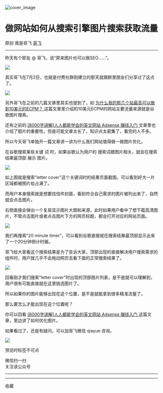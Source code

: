 ![cover_image](https://mmbiz.qpic.cn/sz_mmbiz_jpg/LBrX00GQeicsonE0gnzjDgzsmyzrfy4ezZFWk1n88U0icbbM2xK27t5RFEUpgak3zgibFKcBJf3Q9N3qaZZia3qzXA/0?wx_fmt=jpeg)

#  做网站如何从搜索引擎图片搜索获取流量

原创  我是哥飞  [ 哥飞 ](javascript:void\(0\);)

__ _ _ _ _

昨天有个即友 @ 哥飞，说“原来图片也可以做SEO……”。  

![](https://mmbiz.qpic.cn/sz_mmbiz_png/LBrX00GQeicsonE0gnzjDgzsmyzrfy4ez29lcQL0jxicsD3z1U0bslNCPTzAYPbSFrh4gnF4znvxZBAVqUiaIWUiaw/640?wx_fmt=png)

其实哥飞在7月2日，也就是付费社群刚建立的那天就跟群里朋友们分享过了这点了。  

![](https://mmbiz.qpic.cn/sz_mmbiz_jpg/LBrX00GQeicsonE0gnzjDgzsmyzrfy4eznjLR1JIhbak53M1qEOiaiabLxS8kTWKiaMM5W3Nvmw5tx8icmubcbDbmVw/640?wx_fmt=jpeg)

另外哥飞在之前的几篇文章里其实也提到了，如 [ 为什么我的那几个站最高可以做到10美元的ECPM？
](http://mp.weixin.qq.com/s?__biz=MjM5OTIzMzYyMA==&mid=2650079425&idx=1&sn=aa2bd542f22f33c7b0ae325b1bb5ac49&chksm=bf3f31fa8848b8ec4633cb305c0f73891438b85d333893b86ba570aaf2f478999c208614158b&scene=21#wechat_redirect)
这篇文章里介绍的10美元ECPM的网站主要流量来源就是谷歌图片搜索。  

还有之前的 [ [8000字讲解]人人都能学会的英文网站 Adsense 赚钱入门
](http://mp.weixin.qq.com/s?__biz=MjM5OTIzMzYyMA==&mid=2650079316&idx=1&sn=02cd11a4bee177343b05e6798913159b&chksm=bf3f316f8848b879f22de143965d98c5094220f72e38808741627173d0fea40e9182c1e1da73&scene=21#wechat_redirect)
文章里也介绍了图片的重要性，但是可能文章太长了，知识点太密集了，看完的人不多。  

所以今天哥飞单独开一篇文章讲一讲为什么我们网站值得做一做图片优化。

在谷歌搜索某些关键  词  时，如果谷歌认为用户的  搜索词跟图片相关，就会在搜索结果最顶部  展示  图片。

![](https://mmbiz.qpic.cn/sz_mmbiz_png/LBrX00GQeicsonE0gnzjDgzsmyzrfy4ezCIuYMJJicsjLhMbStE6FkXSjmn9sd5kxAbUGBibRo4wAtJzDnORqZ1sw/640?wx_fmt=png)

  
如上图就是搜索“letter cover”这个关键词时的结果页面截图。可以看到好大一片区域都被图片给占满了。  

而用户本身搜索就是想要找信件封面，看到符合自己需求的图片被列出来了，自然就会点击图片。

右侧直接会弹出一个复层显示图片大图和来源，此时如果用户看中了想下载高清图片，不管点击图片或者点击图片下方的网页标题，都会打开对应的网站页面。  

![](https://mmbiz.qpic.cn/sz_mmbiz_png/LBrX00GQeicsonE0gnzjDgzsmyzrfy4ezOSTwV5HAlSvdwQH42EZich6RWj9FDibKgzNXZHPBYIxMDy40waqFib0Lg/640?wx_fmt=png)

我们再搜索“20 minute timer”，可以看到谷歌直接就在搜索结果最顶部显示出来了一个20分钟倒计时器。  

哥飞给大家看这个搜索结果是为了告诉大家，顶部出现的直接解决用户搜索需求的组件时，用户就几乎不会拖动网页去看下面的正常搜索结果了。  

![](https://mmbiz.qpic.cn/sz_mmbiz_png/LBrX00GQeicsonE0gnzjDgzsmyzrfy4ezd86hysjBH2ULQlyuiaCEtPdZNL19El8icX4ibczicdkteKLdroD8MQOF7w/640?wx_fmt=png)

回看刚才我们搜索“letter cover”时出现的顶部图片列表，是不是就可以理解到，用户很有可能直接就在这里挑选图片了。

所以如果你的图片能够出现在这个位置，是不是就能拿到很多精准流量了。  

那么要怎么才能出现在这个位置呢？  

你可以回看 [ [8000字讲解]人人都能学会的英文网站 Adsense 赚钱入门
](http://mp.weixin.qq.com/s?__biz=MjM5OTIzMzYyMA==&mid=2650079316&idx=1&sn=02cd11a4bee177343b05e6798913159b&chksm=bf3f316f8848b879f22de143965d98c5094220f72e38808741627173d0fea40e9182c1e1da73&scene=21#wechat_redirect)
这篇文章，里边讲了如何优化图片。  

如果看过了，还是有疑问，可以加哥飞微信 qiayue 咨询。

![](https://mmbiz.qpic.cn/sz_mmbiz_png/LBrX00GQeicsG8Pro6O9Hu75bIIiafZVPs3qlYeaNNJ1BpqNplEGgibL5m1bcq8a1N1rzoI5lia8aJjtHfgiaAADJJQ/640?wx_fmt=png)

  

预览时标签不可点

微信扫一扫  
关注该公众号





****



****



  收藏

